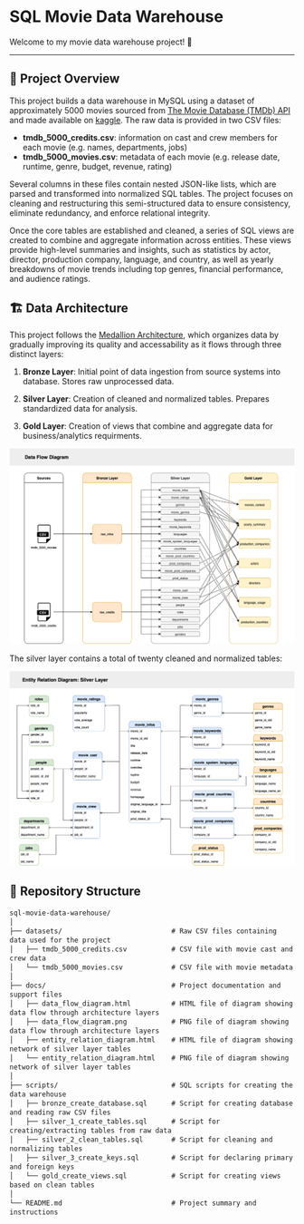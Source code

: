# SQL Movie Data Warehouse

Welcome to my movie data warehouse project! 👋

---

## 📖 Project Overview

This project builds a data warehouse in MySQL using a dataset of approximately 5000 movies sourced from [The Movie Database (TMDb) API](https://developer.themoviedb.org/docs/getting-started) and made available on [kaggle](https://www.kaggle.com/datasets/tmdb/tmdb-movie-metadata/data?select=tmdb_5000_movies.csv). The raw data is provided in two CSV files:
* **tmdb_5000_credits.csv**:  information on cast and crew members for each movie (e.g. names, departments, jobs)
* **tmdb_5000_movies.csv**:   metadata of each movie (e.g. release date, runtime, genre, budget, revenue, rating)

Several columns in these files contain nested JSON-like lists, which are parsed and transformed into normalized SQL tables. The project focuses on cleaning and restructuring this semi-structured data to ensure consistency, eliminate redundancy, and enforce relational integrity.

Once the core tables are established and cleaned, a series of SQL views are created to combine and aggregate information across entities. These views provide high-level summaries and insights, such as statistics by actor, director, production company, language, and country, as well as yearly breakdowns of movie trends including top genres, financial performance, and audience ratings.


## 🏗️ Data Architecture

This project follows the [Medallion Architecture](https://dataengineering.wiki/Concepts/Data+Architecture/Medallion+Architecture), which organizes data by gradually improving its quality and accessability as it flows through three distinct layers:

1. **Bronze Layer**: Initial point of data ingestion from source systems into database. Stores raw unprocessed data.

2. **Silver Layer**: Creation of cleaned and normalized tables. Prepares standardized data for analysis.

3. **Gold Layer**: Creation of views that combine and aggregate data for business/analytics requirments.

![Data Architecture](docs/data_flow_diagram.png)

The silver layer contains a total of twenty cleaned and normalized tables:

![Silver Layer ERD](docs/entity_relation_diagram.png)


## 📂 Repository Structure
```
sql-movie-data-warehouse/
│
├── datasets/                           # Raw CSV files containing data used for the project
│   ├── tmdb_5000_credits.csv           # CSV file with movie cast and crew data
│   └── tmdb_5000_movies.csv            # CSV file with movie metadata
│
├── docs/                               # Project documentation and support files
│   ├── data_flow_diagram.html          # HTML file of diagram showing data flow through architecture layers
│   ├── data_flow_diagram.png           # PNG file of diagram showing data flow through architecture layers
│   ├── entity_relation_diagram.html    # HTML file of diagram showing network of silver layer tables
│   └── entity_relation_diagram.html    # PNG file of diagram showing network of silver layer tables
│
├── scripts/                            # SQL scripts for creating the data warehouse
│   ├── bronze_create_database.sql      # Script for creating database and reading raw CSV files
│   ├── silver_1_create_tables.sql      # Script for creating/extracting tables from raw data
│   ├── silver_2_clean_tables.sql       # Script for cleaning and normalizing tables
│   ├── silver_3_create_keys.sql        # Script for declaring primary and foreign keys
│   └── gold_create_views.sql           # Script for creating views based on clean tables
│
└── README.md                           # Project summary and instructions
```

